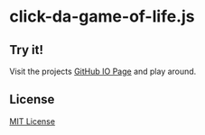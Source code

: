 # click-da-game-of-life.js

## Try it!
Visit the projects [GitHub IO Page][github-io] and play around.

## License
[MIT License][git-LICENSE]

  [git-LICENSE]: LICENSE
  [github-io]: http://p1100i.github.io/click-da-game-of-life.js
